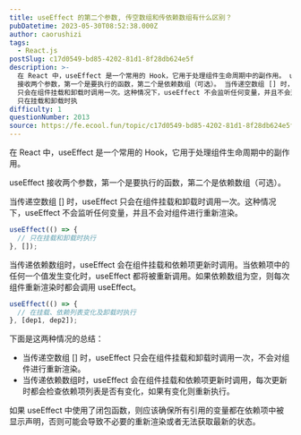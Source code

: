```yaml
---
title: useEffect 的第二个参数, 传空数组和传依赖数组有什么区别？
pubDatetime: 2023-05-30T08:52:38.000Z
author: caorushizi
tags:
  - React.js
postSlug: c17d0549-bd85-4202-81d1-8f28db624e5f
description: >-
  在 React 中，useEffect 是一个常用的 Hook，它用于处理组件生命周期中的副作用。 useEffect
  接收两个参数，第一个是要执行的函数，第二个是依赖数组（可选）。 当传递空数组 [] 时，useEffect
  只会在组件挂载和卸载时调用一次。这种情况下，useEffect 不会监听任何变量，并且不会对组件进行重新渲染。 useEffect(() => { //
  只在挂载和卸载时执
difficulty: 1
questionNumber: 2013
source: https://fe.ecool.fun/topic/c17d0549-bd85-4202-81d1-8f28db624e5f
---
```


在 React 中，useEffect 是一个常用的 Hook，它用于处理组件生命周期中的副作用。

useEffect 接收两个参数，第一个是要执行的函数，第二个是依赖数组（可选）。

当传递空数组 [] 时，useEffect 只会在组件挂载和卸载时调用一次。这种情况下，useEffect 不会监听任何变量，并且不会对组件进行重新渲染。

```js
useEffect(() => {
  // 只在挂载和卸载时执行
}, []);
```

当传递依赖数组时，useEffect 会在组件挂载和依赖项更新时调用。当依赖项中的任何一个值发生变化时，useEffect 都将被重新调用。如果依赖数组为空，则每次组件重新渲染时都会调用 useEffect。

```js
useEffect(() => {
  // 在挂载、依赖列表变化及卸载时执行
}, [dep1, dep2]);
```

下面是这两种情况的总结：

- 当传递空数组 [] 时，useEffect 只会在组件挂载和卸载时调用一次，不会对组件进行重新渲染。
- 当传递依赖数组时，useEffect 会在组件挂载和依赖项更新时调用，每次更新时都会检查依赖项列表是否有变化，如果有变化则重新执行。

如果 useEffect 中使用了闭包函数，则应该确保所有引用的变量都在依赖项中被显示声明，否则可能会导致不必要的重新渲染或者无法获取最新的状态。

